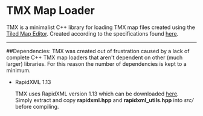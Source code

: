 # TMX Map Loader
TMX is a minimalist C++ library for loading TMX map files created using the [Tiled Map Editor](http://www.mapeditor.org/).
Created according to the specifications found [here](http://doc.mapeditor.org/reference/tmx-map-format/).

---

##Dependencies:
TMX was created out of frustration caused by a lack of complete C++ TMX map
loaders that aren't dependent on other (much larger) libraries.
For this reason the number of dependencies is kept to a minimum.

* RapidXML 1.13

   TMX uses RapidXML version 1.13 which can be downloaded [here](http://rapidxml.sourceforge.net/).  
   Simply extract and copy **rapidxml.hpp** and **rapidxml_utils.hpp** into *src/* before compiling.
